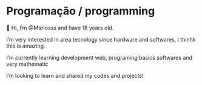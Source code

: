 # Programação / programming

👋 Hi, I’m @Marlosss and have 18 years old.

I’m very interested in area tecnology since hardware and softwares, i thinhk this is amazing.

I’m currently learning development web, programing basics softwares and very mathematic

I’m looking to learn and shared my codes and projects!
